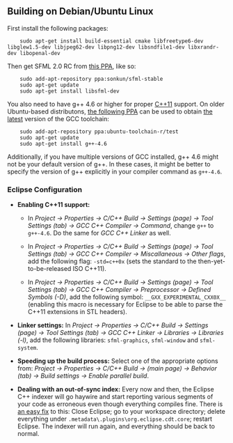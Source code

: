 Building on Debian/Ubuntu Linux
--------------------------------
First install the following packages:

        sudo apt-get install build-essential cmake libfreetype6-dev libglew1.5-dev libjpeg62-dev libpng12-dev libsndfile1-dev libxrandr-dev libopenal-dev

Then get SFML 2.0 RC from [this PPA](https://launchpad.net/~sonkun/+archive/sfml-stable), like so:

        sudo add-apt-repository ppa:sonkun/sfml-stable
        sudo apt-get update
        sudo apt-get install libsfml-dev

You also need to have g++ 4.6 or higher for proper [C++11](http://en.wikipedia.org/wiki/C++11) support. On older Ubuntu-based distributons, [the following PPA](https://launchpad.net/~ubuntu-toolchain-r/+archive/test) can be used to obtain [the latest](http://askubuntu.com/questions/61254/how-to-update-gcc-to-the-latest-versionin-this-case-4-7-in-ubuntu-10-04) version of the GCC toolchain:

        sudo add-apt-repository ppa:ubuntu-toolchain-r/test
        sudo apt-get update
        sudo apt-get install g++-4.6

Additionally, if you have multiple versions of GCC installed, g++ 4.6 might not be your default version of g++. In these cases, it might be better to specify the version of g++ explicitly in your compiler command as `g++-4.6`.

### Eclipse Configuration

- **Enabling C++11 support:**

	- In *Project -> Properties -> C/C++ Build -> Settings (page) -> Tool Settings (tab) -> GCC C++ Compiler -> Command*, change `g++` to `g++-4.6`. Do the same for *GCC C++ Linker* as well.

	- In *Project -> Properties -> C/C++ Build -> Settings (page) -> Tool Settings (tab) -> GCC C++ Compiler -> Miscallaneous -> Other flags*, add the following flag: `-std=c++0x` (sets the standard to the then-yet-to-be-released ISO C++11).

	- In *Project -> Properties -> C/C++ Build -> Settings (page) -> Tool Settings (tab) -> GCC C++ Compiler -> Preprocessor -> Defined Symbols (-D)*, add the following symbol: `__GXX_EXPERIMENTAL_CXX0X__` (enabling this macro is necessary for Eclipse to be able to parse the C++11 extensions in STL headers).

- **Linker settings:** In *Project -> Properties -> C/C++ Build -> Settings (page) -> Tool Settings (tab) -> GCC C++ Linker -> Libraries -> Libraries (-l)*, add the following libraries: `sfml-graphics`, `sfml-window` and `sfml-system`.

- **Speeding up the build process:** Select one of the appropriate options from: *Project -> Properties -> C/C++ Build -> (main page) -> Behavior (tab) -> Build settings -> Enable parallel build*.

- **Dealing with an out-of-sync index:** Every now and then, the Eclipse C++ indexer will go haywire and start reporting various segments of your code as erroneous even though everything compiles fine. There is [an easy fix](http://stackoverflow.com/a/3040761) to this: Close Eclipse; go to your workspace directory; delete everything under `.metadata\.plugins\org.eclipse.cdt.core`; restart Eclipse. The indexer will run again, and everything should be back to normal.
